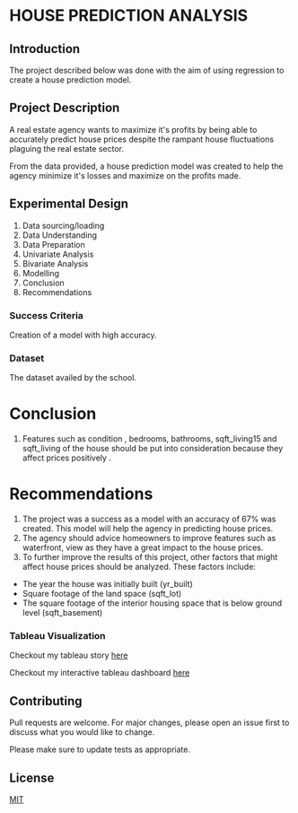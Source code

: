 # HOUSE PREDICTION ANALYSIS
## Introduction
The project described below was done with the aim of using regression to create a house prediction model.

## Project Description

A real estate agency wants to maximize it's profits by being able to accurately predict house prices despite the rampant house fluctuations plaguing the real estate sector.

From the data provided, a house prediction model was created to help the agency minimize it's losses and maximize on the profits made.
## Experimental Design
1. Data sourcing/loading
2. Data Understanding
3. Data Preparation
4. Univariate Analysis
5. Bivariate Analysis
6. Modelling
7. Conclusion
8. Recommendations

### Success Criteria
Creation of a model with high accuracy.
### Dataset
The dataset availed by the school.




# Conclusion
1. Features such as condition , bedrooms, bathrooms, sqft_living15 and sqft_living of the house should be put into consideration because they affect prices positively .

# Recommendations
1. The project was a success as a model with an accuracy of 67% was created. This model will help the agency in predicting house prices.
2. The agency should advice  homeowners to improve features such as waterfront, view as they have a great impact to the house prices.
3. To further improve the results of this project, other factors that might affect house prices should be analyzed. These factors include:
* The year the house was initially built (yr_built)
* Square footage of the land space (sqft_lot)
* The square footage of the interior housing space that is below ground level (sqft_basement)

### Tableau Visualization
Checkout my tableau story [here](https://public.tableau.com/views/HousePredictionStory/HousePredictionStory?:language=en-US&:display_count=n&:origin=viz_share_link)


Checkout my interactive tableau dashboard [here](https://public.tableau.com/views/HousePredictionDashboard/HousePredictionDashboard?:language=en-US&publish=yes&:display_count=n&:origin=viz_share_link)

## Contributing
Pull requests are welcome. For major changes, please open an issue first to discuss what you would like to change.

Please make sure to update tests as appropriate.

## License
[MIT](https://choosealicense.com/licenses/mit/)
